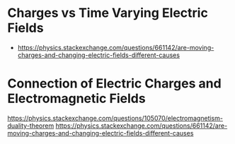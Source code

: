 # Charges vs Time Varying Electric Fields
- https://physics.stackexchange.com/questions/661142/are-moving-charges-and-changing-electric-fields-different-causes
# Connection of Electric Charges and Electromagnetic Fields

https://physics.stackexchange.com/questions/105070/electromagnetism-duality-theorem
https://physics.stackexchange.com/questions/661142/are-moving-charges-and-changing-electric-fields-different-causes